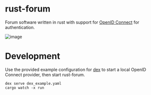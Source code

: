 # rust-forum

Forum software written in rust with support for [OpenID
Connect](https://openid.net/connect/) for authentication.

![image](https://user-images.githubusercontent.com/1719781/199956062-460d8729-4a54-49c9-b1e5-5c9e743179eb.png)


# Development

Use the provided example configuration for [dex](https://dexidp.io/) to start a
local OpenID Connect provider, then start rust-forum.

```
dex serve dex_example.yaml
cargo watch -x run
```

